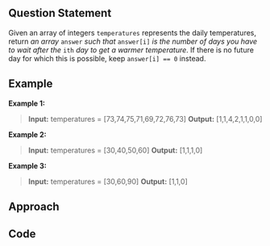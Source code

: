 ## Question Statement
Given an array of integers `temperatures` represents the daily temperatures, return _an array_ `answer` _such that_ `answer[i]` _is the number of days you have to wait after the_ `ith` _day to get a warmer temperature_. If there is no future day for which this is possible, keep `answer[i] == 0` instead.
## Example
**Example 1:**
>**Input:** temperatures = [73,74,75,71,69,72,76,73]
>**Output:** [1,1,4,2,1,1,0,0]

**Example 2:**
>**Input:** temperatures = [30,40,50,60]
>**Output:** [1,1,1,0]

**Example 3:**
>**Input:** temperatures = [30,60,90]
>**Output:** [1,1,0]

## Approach
## Code
```cpp

```
